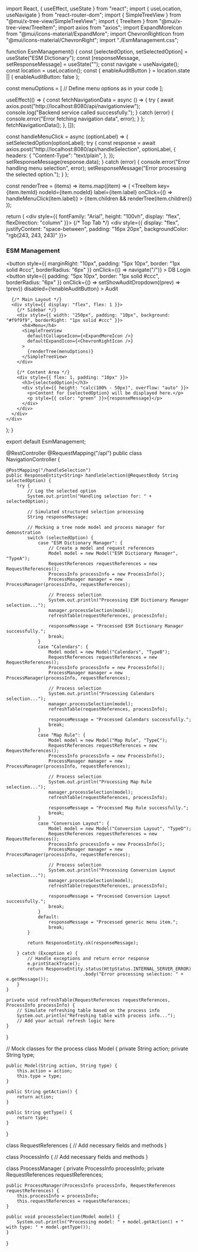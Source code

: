 import React, { useEffect, useState } from "react";
import { useLocation, useNavigate } from "react-router-dom";
import { SimpleTreeView } from "@mui/x-tree-view/SimpleTreeView";
import { TreeItem } from "@mui/x-tree-view/TreeItem";
import axios from "axios";
import ExpandMoreIcon from "@mui/icons-material/ExpandMore";
import ChevronRightIcon from "@mui/icons-material/ChevronRight";
import "./EsmManagement.css";

function EsmManagement() {
  const [selectedOption, setSelectedOption] = useState("ESM Dictionary");
  const [responseMessage, setResponseMessage] = useState("");
  const navigate = useNavigate();
  const location = useLocation();
  const { enableAuditButton } = location.state || { enableAuditButton: false };

  const menuOptions = [
    // Define menu options as in your code
  ];

  useEffect(() => {
    const fetchNavigationData = async () => {
      try {
        await axios.post("http://localhost:8080/api/navigationview");
        console.log("Backend service called successfully.");
      } catch (error) {
        console.error("Error fetching navigation data", error);
      }
    };
    fetchNavigationData();
  }, []);

  const handleMenuClick = async (optionLabel) => {
    setSelectedOption(optionLabel);
    try {
      const response = await axios.post("http://localhost:8080/api/handleSelection", optionLabel, {
        headers: {
          "Content-Type": "text/plain",
        },
      });
      setResponseMessage(response.data);
    } catch (error) {
      console.error("Error handling menu selection", error);
      setResponseMessage("Error processing the selected option.");
    }
  };

  const renderTree = (items) =>
    items.map((item) => (
      <TreeItem
        key={item.itemId}
        nodeId={item.nodeId}
        label={item.label}
        onClick={() => handleMenuClick(item.label)}
      >
        {item.children && renderTree(item.children)}
      </TreeItem>
    ));

  return (
    <div style={{ fontFamily: "Arial", height: "100vh", display: "flex", flexDirection: "column" }}>
      {/* Top Tab */}
      <div style={{ display: "flex", justifyContent: "space-between", padding: "16px 20px", backgroundColor: "rgb(243, 243, 243)" }}>
        <h3>ESM Management</h3>
        <div>
          <button
            style={{ marginRight: "10px", padding: "5px 10px", border: "1px solid #ccc", borderRadius: "6px" }}
            onClick={() => navigate("/")}
          >
            DB Login
          </button>
          <button
            style={{ padding: "5px 10px", border: "1px solid #ccc", borderRadius: "6px" }}
            onClick={() => setShowAuditDropdown((prev) => !prev)}
            disabled={!enableAuditButton}
          >
            Audit
          </button>
        </div>
      </div>

      {/* Main Layout */}
      <div style={{ display: "flex", flex: 1 }}>
        {/* Sidebar */}
        <div style={{ width: "250px", padding: "10px", background: "#f9f9f9", borderRight: "1px solid #ccc" }}>
          <h4>Menu</h4>
          <SimpleTreeView
            defaultCollapseIcon={<ExpandMoreIcon />}
            defaultExpandIcon={<ChevronRightIcon />}
          >
            {renderTree(menuOptions)}
          </SimpleTreeView>
        </div>

        {/* Content Area */}
        <div style={{ flex: 1, padding: "10px" }}>
          <h3>{selectedOption}</h3>
          <div style={{ height: "calc(100% - 50px)", overflow: "auto" }}>
            <p>Content for {selectedOption} will be displayed here.</p>
            <p style={{ color: "green" }}>{responseMessage}</p>
          </div>
        </div>
      </div>
    </div>
  );
}

export default EsmManagement;








@RestController
@RequestMapping("/api")
public class NavigationController {

    @PostMapping("/handleSelection")
    public ResponseEntity<String> handleSelection(@RequestBody String selectedOption) {
        try {
            // Log the selected option
            System.out.println("Handling selection for: " + selectedOption);

            // Simulated structured selection processing
            String responseMessage;

            // Mocking a tree node model and process manager for demonstration
            switch (selectedOption) {
                case "ESM Dictionary Manager": {
                    // Create a model and request references
                    Model model = new Model("ESM Dictionary Manager", "TypeA");
                    RequestReferences requestReferences = new RequestReferences();
                    ProcessInfo processInfo = new ProcessInfo();
                    ProcessManager manager = new ProcessManager(processInfo, requestReferences);

                    // Process selection
                    System.out.println("Processing ESM Dictionary Manager selection...");
                    manager.processSelection(model);
                    refreshTable(requestReferences, processInfo);

                    responseMessage = "Processed ESM Dictionary Manager successfully.";
                    break;
                }
                case "Calendars": {
                    Model model = new Model("Calendars", "TypeB");
                    RequestReferences requestReferences = new RequestReferences();
                    ProcessInfo processInfo = new ProcessInfo();
                    ProcessManager manager = new ProcessManager(processInfo, requestReferences);

                    // Process selection
                    System.out.println("Processing Calendars selection...");
                    manager.processSelection(model);
                    refreshTable(requestReferences, processInfo);

                    responseMessage = "Processed Calendars successfully.";
                    break;
                }
                case "Map Rule": {
                    Model model = new Model("Map Rule", "TypeC");
                    RequestReferences requestReferences = new RequestReferences();
                    ProcessInfo processInfo = new ProcessInfo();
                    ProcessManager manager = new ProcessManager(processInfo, requestReferences);

                    // Process selection
                    System.out.println("Processing Map Rule selection...");
                    manager.processSelection(model);
                    refreshTable(requestReferences, processInfo);

                    responseMessage = "Processed Map Rule successfully.";
                    break;
                }
                case "Conversion Layout": {
                    Model model = new Model("Conversion Layout", "TypeD");
                    RequestReferences requestReferences = new RequestReferences();
                    ProcessInfo processInfo = new ProcessInfo();
                    ProcessManager manager = new ProcessManager(processInfo, requestReferences);

                    // Process selection
                    System.out.println("Processing Conversion Layout selection...");
                    manager.processSelection(model);
                    refreshTable(requestReferences, processInfo);

                    responseMessage = "Processed Conversion Layout successfully.";
                    break;
                }
                default:
                    responseMessage = "Processed generic menu item.";
                    break;
            }

            return ResponseEntity.ok(responseMessage);

        } catch (Exception e) {
            // Handle exceptions and return error response
            e.printStackTrace();
            return ResponseEntity.status(HttpStatus.INTERNAL_SERVER_ERROR)
                                 .body("Error processing selection: " + e.getMessage());
        }
    }

    private void refreshTable(RequestReferences requestReferences, ProcessInfo processInfo) {
        // Simulate refreshing table based on the process info
        System.out.println("Refreshing table with process info...");
        // Add your actual refresh logic here
    }
}

// Mock classes for the process
class Model {
    private String action;
    private String type;

    public Model(String action, String type) {
        this.action = action;
        this.type = type;
    }

    public String getAction() {
        return action;
    }

    public String getType() {
        return type;
    }
}

class RequestReferences {
    // Add necessary fields and methods
}

class ProcessInfo {
    // Add necessary fields and methods
}

class ProcessManager {
    private ProcessInfo processInfo;
    private RequestReferences requestReferences;

    public ProcessManager(ProcessInfo processInfo, RequestReferences requestReferences) {
        this.processInfo = processInfo;
        this.requestReferences = requestReferences;
    }

    public void processSelection(Model model) {
        System.out.println("Processing model: " + model.getAction() + " with type: " + model.getType());
    }
}
